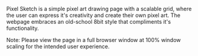 Pixel Sketch is a simple pixel art drawing page with a scalable grid, where the user can express it's creativity and create their own pixel art.
The webpage embraces an old-school 8bit style that compliments it's functionality.

Note: Please view the page in a full browser window at 100% window scaling for the intended user experience.
